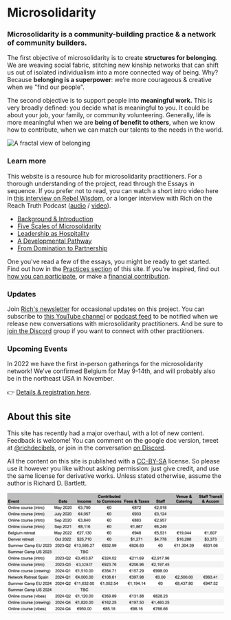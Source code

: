 # Microsolidarity

### Microsolidarity is a community-building practice & a network of community builders.

The first objective of microsolidarity is to create **structures for belonging**. We are weaving social fabric, stitching new kinship networks that can shift us out of isolated individualism into a more connected way of being. Why? Because **belonging is a superpower**: we’re more courageous & creative when we "find our people".

The second objective is to support people into **meaningful work.** This is very broadly defined: you decide what is meaningful to you. It could be about your job, your family, or community volunteering. Generally, life is more meaningful when we are **being of benefit to others**, when we know how to contribute, when we can match our talents to the needs in the world.



![A fractal view of belonging](.gitbook/assets/fractal-map-of-belonging-edited.jpg)

### Learn more

This website is a resource hub for microsolidarity practitioners. For a thorough understanding of the project, read through the Essays in sequence. If you prefer not to read, you can watch a short intro video here in [this interview on Rebel Wisdom](https://www.youtube.com/watch?v=yWyZmmJCrSA\&feature=youtu.be\&t=869), or a longer interview with Rich on the Reach Truth Podcast ([audio](https://anchor.fm/tasshin-fogleman/episodes/Community-and-Uncertainty-with-Richard-Bartlett-e1afveu) / [video](https://www.youtube.com/watch?v=64ebRxcLce4\&feature=youtu.be)).

* [Background & Introduction](essays/background-and-introduction.md)
* [Five Scales of Microsolidarity](essays/five-scales-of-microsolidarity.md)
* [Leadership as Hospitality](essays/leadership-as-hospitality.md)
* [A Developmental Pathway](essays/a-developmental-pathway.md)
* [From Domination to Partnership](essays/from-domination-to-partnership.md)

One you've read a few of the essays, you might be ready to get started. Find out how in the [Practices section](practices/) of this site. If you're inspired, find out [how you can participate](participate/), or make a [financial contribution](participate/contributing-money.md).

### Updates

Join [Rich's newsletter](http://richdecibels.substack.com) for occasional updates on this project. You can subscribe to [this YouTube channel](https://www.youtube.com/channel/UC6hicteAM1PrzfeWN5VT5dg/) or [podcast feed](https://anchor.fm/microsolidarity) to be notified when we release new conversations with microsolidarity practitioners. And be sure to [join the Discord](https://discord.gg/Kp2xVuSFAX) group if you want to connect with other practitioners.

### Upcoming Events

In 2022 we have the first in-person gatherings for the microsolidarity network! We’ve confirmed Belgium for May 9-14th, and will probably also be in the northeast USA in November.

👉  [Details & registration here](https://www.thehum.org/microsolidarity-gatherings).





## About this site

This site has recently had a major overhaul, with a lot of new content. Feedback is welcome! You can comment on the google doc version, tweet at [@richdecibels](http://twitter.com/richdecibels), or join in the conversation [on Discord](https://discord.gg/Kp2xVuSFAX).

All the content on this site is published with a [CC-BY-SA](https://creativecommons.org/licenses/by-sa/4.0/) license. So please use it however you like without asking permission: just give credit, and use the same license for derivative works. Unless stated otherwise, assume the author is Richard D. Bartlett.

![](.gitbook/assets/image.png)
